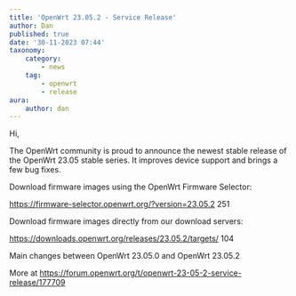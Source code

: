 ```yaml
---
title: 'OpenWrt 23.05.2 - Service Release'
author: Dan
published: true
date: '30-11-2023 07:44'
taxonomy:
    category:
        - news
    tag:
        - openwrt
        - release
aura:
    author: dan
---
```


Hi,

The OpenWrt community is proud to announce the newest stable release of the OpenWrt 23.05 stable series. It improves device support and brings a few bug fixes.

Download firmware images using the OpenWrt Firmware Selector:

https://firmware-selector.openwrt.org/?version=23.05.2 251

Download firmware images directly from our download servers:

https://downloads.openwrt.org/releases/23.05.2/targets/ 104

Main changes between OpenWrt 23.05.0 and OpenWrt 23.05.2

More at https://forum.openwrt.org/t/openwrt-23-05-2-service-release/177709